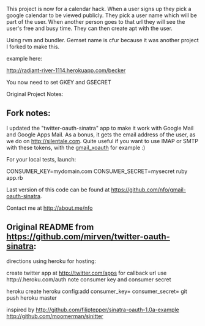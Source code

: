 This project is now for a calendar hack. When a user signs up they pick
a google calendar to be viewed publicly. They pick a user name which
will be part of the user. When another person goes to that url they will
see the user's free and busy time. They can then create apt with the
user. 

Using rvm and bundler. Gemset name is cfur because it was another
project I forked to make this. 

example here:

http://radiant-river-1114.herokuapp.com/becker

You now need to set GKEY and GSECRET


Original Project Notes:
## Fork notes:

I updated the "twitter-oauth-sinatra" app to make it work with Google Mail and Google Apps Mail.
As a bonus, it gets the email address of the user, as we do on http://silentale.com. Quite useful if you want to use IMAP or SMTP with these tokens, with the  [gmail_xoauth](http://rubygems.org/gems/gmail_xoauth) for example :)

For your local tests, launch:

CONSUMER_KEY=mydomain.com CONSUMER_SECRET=mysecret ruby app.rb

Last version of this code can be found at https://github.com/nfo/gmail-oauth-sinatra.

Contact me at http://about.me/nfo


## Original README from https://github.com/mirven/twitter-oauth-sinatra:

directions using heroku for hosting:

create twitter app at http://twitter.com/apps
for callback url use http://<appname>.heroku.com/auth
note consumer key and consumer secret

heroku create <appname>
heroku config:add consumer_key=<consumer key from twitter> consumer_secret=<consume secret from twitter>
git push heroku master

inspired by
http://github.com/filiptepper/sinatra-oauth-1.0a-example
http://github.com/moomerman/sinitter
